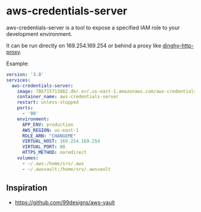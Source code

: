 # aws-credentials-server

aws-credentials-server is a tool to expose a specified IAM role to your development environment.

It can be run directly on 169.254.169.254 or behind a proxy like [dinghy-http-proxy](https://github.com/codekitchen/dinghy-http-proxy).

Example:
```yaml
version: '3.8'
services:
  aws-credentials-server:
    image: 786715713882.dkr.ecr.us-east-1.amazonaws.com/aws-credentials-server:latest
    container_name: aws-credentials-server
    restart: unless-stopped
    ports:
      - '80'
    environment:
      APP_ENV: production
      AWS_REGION: us-east-1
      ROLE_ARN: "CHANGEME"
      VIRTUAL_HOST: 169.254.169.254
      VIRTUAL_PORT: 80
      HTTPS_METHOD: noredirect
    volumes:
      - ~/.aws:/home/srv/.aws
      - ~/.awsvault:/home/srv/.awsvault
```

## Inspiration

- https://github.com/99designs/aws-vault
